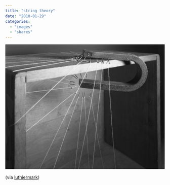 ```yaml
---
title: "string theory"
date: "2010-01-29"
categories: 
  - "images"
  - "shares"
---
```


![](images/tumblr_kw4b5ePXzo1qad1aao1_540.jpg)

(via [luthiermark](http://luthiermark.tumblr.com/))
